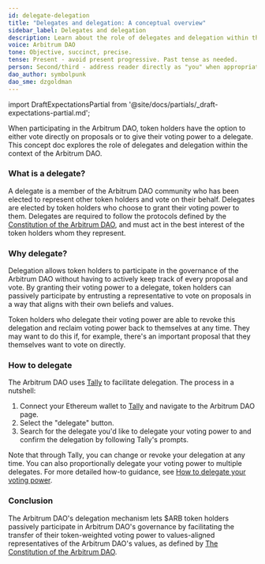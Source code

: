 ```yaml
---
id: delegate-delegation
title: "Delegates and delegation: A conceptual overview"
sidebar_label: Delegates and delegation
description: Learn about the role of delegates and delegation within the context of the Arbitrum DAO.
voice: Arbitrum DAO
tone: Objective, succinct, precise.
tense: Present - avoid present progressive. Past tense as needed.
person: Second/third - address reader directly as "you" when appropriate, refer to the DAO as the DAO, not as "we".
dao_author: symbolpunk
dao_sme: dzgoldman
---
```


import DraftExpectationsPartial from '@site/docs/partials/_draft-expectations-partial.md'; 

<DraftExpectationsPartial />

When participating in the <a data-quicklook-from='arbitrum-dao'>Arbitrum DAO</a>, token holders have the option to either vote directly on proposals or to give their voting power to a delegate. This concept doc explores the role of delegates and delegation within the context of the Arbitrum DAO.

### What is a delegate?

A <a data-quicklook-from='delegate'>delegate</a> is a member of the Arbitrum DAO community who has been elected to represent other token holders and vote on their behalf. Delegates are elected by token holders who choose to grant their voting power to them. Delegates are required to follow the protocols defined by the [Constitution of the Arbitrum DAO](../dao-constitution.md), and must act in the best interest of the token holders whom they represent.

### Why delegate?

Delegation allows token holders to participate in the <a data-quicklook-from='governance'>governance</a> of the Arbitrum DAO without having to actively keep track of every proposal and vote. By granting their voting power to a delegate, token holders can passively participate by entrusting a representative to vote on proposals in a way that aligns with their own beliefs and values.

Token holders who delegate their voting power are able to revoke this delegation and reclaim voting power back to themselves at any time. They may want to do this if, for example, there's an important proposal that they themselves want to vote on directly.

### How to delegate

The Arbitrum DAO uses [Tally](https://tally.xyz/gov/arbitrum) to facilitate delegation. The process in a nutshell:

1. Connect your Ethereum wallet to [Tally](https://tally.xyz/gov/arbitrum) and navigate to the Arbitrum DAO page.
2. Select the "delegate" button.
3. Search for the delegate you'd like to delegate your voting power to and confirm the delegation by following Tally's prompts.

Note that through Tally, you can change or revoke your delegation at any time. You can also proportionally delegate your voting power to multiple delegates. For more detailed how-to guidance, see [How to delegate your voting power](../how-tos/select-delegate-voting-power).

### Conclusion

The Arbitrum DAO's delegation mechanism lets $ARB token holders passively participate in Arbitrum DAO's governance by facilitating the transfer of their token-weighted voting power to values-aligned representatives of the Arbitrum DAO's values, as defined by [The Constitution of the Arbitrum DAO](../dao-constitution.md). 